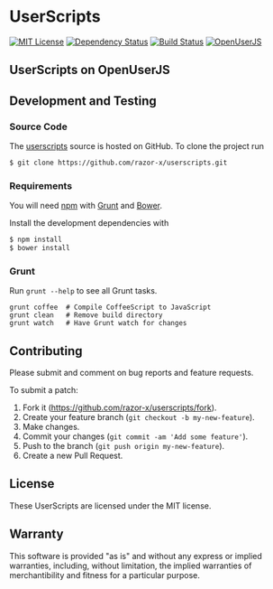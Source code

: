 # UserScripts

[![MIT License](https://img.shields.io/badge/license-MIT-red.svg)](./LICENSE.txt)
[![Dependency Status](https://img.shields.io/gemnasium/razor-x/userscripts.svg)](https://gemnasium.com/razor-x/userscripts)
[![Build Status](https://img.shields.io/travis/razor-x/userscripts.svg)](https://travis-ci.org/razor-x/userscripts)
[![OpenUserJS](https://img.shields.io/badge/OpenUserJS-razor--x-blue.svg)](https://openuserjs.org/users/razor-x)

## UserScripts on OpenUserJS

## Development and Testing

### Source Code

The [userscripts](https://github.com/razor-x/userscripts)
source is hosted on GitHub.
To clone the project run

```bash
$ git clone https://github.com/razor-x/userscripts.git
```

### Requirements

You will need [npm] with [Grunt] and [Bower].

Install the development dependencies with

```bash
$ npm install
$ bower install
```

### Grunt

Run `grunt --help` to see all Grunt tasks.

```
grunt coffee  # Compile CoffeeScript to JavaScript
grunt clean   # Remove build directory
grunt watch   # Have Grunt watch for changes
```

[Bower]: http://bower.io/
[Grunt]: http://gruntjs.com/
[npm]: https://www.npmjs.com/

## Contributing

Please submit and comment on bug reports and feature requests.

To submit a patch:

1. Fork it (https://github.com/razor-x/userscripts/fork).
2. Create your feature branch (`git checkout -b my-new-feature`).
3. Make changes.
4. Commit your changes (`git commit -am 'Add some feature'`).
5. Push to the branch (`git push origin my-new-feature`).
6. Create a new Pull Request.

## License

These UserScripts are licensed under the MIT license.

## Warranty

This software is provided "as is" and without any express or
implied warranties, including, without limitation, the implied
warranties of merchantibility and fitness for a particular
purpose.

